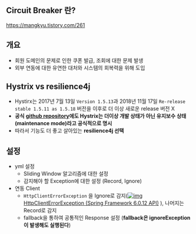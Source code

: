 ## Circuit Breaker 란?

https://mangkyu.tistory.com/261

## 개요

- 회원 도메인의 문제로 인한 쿠폰 발급, 조회에 대한 문제 발생
- 외부 연동에 대한 유연한 대처와 시스템의 회복력을 위해 도입

## Hystrix vs resilience4j

- Hystirx는 2017년 7월 13일 `Version 1.5.13`과 2018년 11월 17일 `Re-release stable 1.5.11 as 1.5.18` 버전을 이후로 더 이상 새로운 release 버전 X
- **공식** [**github repository**](https://github.com/Netflix/Hystrix)**에도 Hystrix는 더이상 개발 상태가 아닌 유지보수 상태(maintenance mode)라고 공식적으로 명시**
- 따라서 기능도 더 좋고 살아있는 **resilience4j 선택**

## 설정

- yml 설정
  - Sliding Window 알고리즘에 대한 설정
  - 감지해야 할 Exception에 대한 설정 (Record, Ignore)
- 연동 Client
  - `HttpClientErrorException` 을 Ignore로 감지([![img](https://docs.spring.io/favicon.ico)HttpClientErrorException (Spring Framework 6.0.12 API)](https://docs.spring.io/spring-framework/docs/current/javadoc-api/org/springframework/web/client/HttpClientErrorException.html) ), 나머지는 Record로 감지
  - fallback을 통하여 공통적인 Response 설정 (**fallback은 ignoreException이 발생해도 실행된다**)
